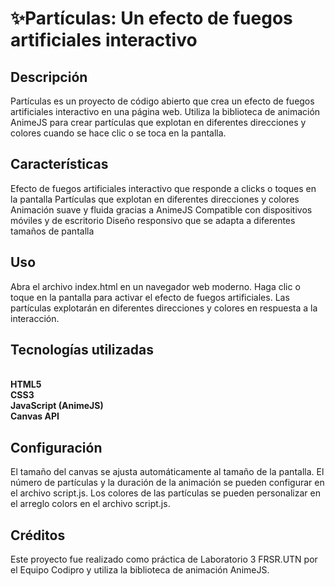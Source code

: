 <h1>✨Partículas: Un efecto de fuegos artificiales interactivo</h1>
<h2>Descripción</h2>
<p>Partículas es un proyecto de código abierto que crea un efecto de fuegos artificiales interactivo en una página web. Utiliza la biblioteca de animación AnimeJS para crear partículas que explotan en diferentes direcciones y colores cuando se hace clic o se toca en la pantalla.</p>
<h2>Características</h2>
<p>Efecto de fuegos artificiales interactivo que responde a clicks o toques en la pantalla
Partículas que explotan en diferentes direcciones y colores
Animación suave y fluida gracias a AnimeJS
Compatible con dispositivos móviles y de escritorio
Diseño responsivo que se adapta a diferentes tamaños de pantalla</p>
<h2>Uso</h2>
<p>Abra el archivo index.html en un navegador web moderno.
Haga clic o toque en la pantalla para activar el efecto de fuegos artificiales.
Las partículas explotarán en diferentes direcciones y colores en respuesta a la interacción.</p>
<h2>Tecnologías utilizadas</h2>
<strong>
<br>HTML5
<br>CSS3
<br>JavaScript (AnimeJS)
<br>Canvas API
</strong>
<h2>Configuración</h2>
<p>El tamaño del canvas se ajusta automáticamente al tamaño de la pantalla.
El número de partículas y la duración de la animación se pueden configurar en el archivo script.js.
Los colores de las partículas se pueden personalizar en el arreglo colors en el archivo script.js.</p>
<h2>Créditos</h2>
<p>Este proyecto fue realizado como práctica de Laboratorio 3 FRSR.UTN por el Equipo Codipro y utiliza la biblioteca de animación AnimeJS.</p>
